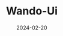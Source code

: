 ---
title: Wando-Ui
description: TypeScript + Tailwind CSS component collection and CLI application
date: 2024-02-20
link: https://github.com/iamseeley/wando-ui
why: Why did you make this project?
featured: true
draft: false
---